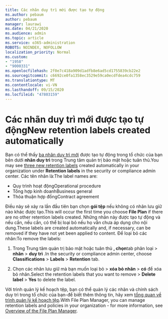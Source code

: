 ```yaml
---
title: Các nhãn duy trì mới được tạo tự động
ms.author: pebaum
author: pebaum
manager: laurawi
ms.date: 04/21/2020
ms.audience: admin
ms.topic: article
ms.service: o365-administration
ROBOTS: NOINDEX, NOFOLLOW
localization_priority: Normal
ms.custom:
- "1958"
- "9000331"
ms.openlocfilehash: 2f0e7c418a909d1adfb8e6ad5cd1755839cb22e2
ms.sourcegitcommit: c6692ce0fa1358ec3529e59ca0ecdfdea4cdc759
ms.translationtype: MT
ms.contentlocale: vi-VN
ms.lasthandoff: 09/15/2020
ms.locfileid: "47803159"
---
```

# <a name="new-retention-labels-created-automatically"></a><span data-ttu-id="3a364-102">Các nhãn duy trì mới được tạo tự động</span><span class="sxs-lookup"><span data-stu-id="3a364-102">New retention labels created automatically</span></span>

<span data-ttu-id="3a364-103">Bạn có thể thấy [ba nhãn duy trì mới](https://docs.microsoft.com/microsoft-365/compliance/file-plan-manager) được tạo tự động trong tổ chức của bạn bên dưới **nhãn duy trì** trong Trung tâm quản trị bảo mật hoặc tuân thủ.</span><span class="sxs-lookup"><span data-stu-id="3a364-103">You may see [three new retention labels](https://docs.microsoft.com/microsoft-365/compliance/file-plan-manager) created automatically in your organization under **Retention labels** in the security or compliance admin center.</span></span> <span data-ttu-id="3a364-104">Các tên nhãn là:</span><span class="sxs-lookup"><span data-stu-id="3a364-104">The label names are:</span></span>

- <span data-ttu-id="3a364-105">Quy trình hoạt động</span><span class="sxs-lookup"><span data-stu-id="3a364-105">Operational procedure</span></span>
- <span data-ttu-id="3a364-106">Tổng hợp kinh doanh</span><span class="sxs-lookup"><span data-stu-id="3a364-106">Business general</span></span>
- <span data-ttu-id="3a364-107">Thỏa thuận hợp đồng</span><span class="sxs-lookup"><span data-stu-id="3a364-107">Contract agreement</span></span>

<span data-ttu-id="3a364-108">Điều này sẽ xảy ra lần đầu tiên bạn chọn **gói tệp** nếu không có nhãn lưu giữ nào khác được tạo.</span><span class="sxs-lookup"><span data-stu-id="3a364-108">This will occur the first time you choose **File Plan** if there are no other retention labels created.</span></span> <span data-ttu-id="3a364-109">Những nhãn này được tạo tự động và nếu cần, nếu cần, có thể bị loại bỏ nếu họ vẫn chưa áp dụng cho nội dung.</span><span class="sxs-lookup"><span data-stu-id="3a364-109">These labels are created automatically and, if necessary, can be removed if they have not yet been applied to content.</span></span> <span data-ttu-id="3a364-110">Để loại bỏ các nhãn:</span><span class="sxs-lookup"><span data-stu-id="3a364-110">To remove the labels:</span></span>

1. <span data-ttu-id="3a364-111">Trong Trung tâm quản trị bảo mật hoặc tuân thủ **, chọn**tab phân loại  >  **nhãn**  >  **duy trì** .</span><span class="sxs-lookup"><span data-stu-id="3a364-111">In the security or compliance admin center, choose **Classifications** > **Labels** > **Retention** tab.</span></span>

1. <span data-ttu-id="3a364-112">Chọn các nhãn lưu giữ mà bạn muốn loại bỏ > **xóa bỏ nhãn**  >  **có** để xóa bỏ nhãn.</span><span class="sxs-lookup"><span data-stu-id="3a364-112">Select the retention labels that you want to remove > **Delete label** > **Yes** to delete the label.</span></span>

<span data-ttu-id="3a364-113">Với trình quản lý kế hoạch tệp, bạn có thể quản lý các nhãn và chính sách duy trì trong tổ chức của bạn-để biết thêm thông tin, hãy xem [tổng quan về trình quản lý kế hoạch tệp](https://docs.microsoft.com/microsoft-365/compliance/file-plan-manager).</span><span class="sxs-lookup"><span data-stu-id="3a364-113">With File Plan Manager, you can manage retention labels and policies in your organization - for more information, see [Overview of the File Plan Manager](https://docs.microsoft.com/microsoft-365/compliance/file-plan-manager).</span></span>